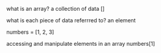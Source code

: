 what is an array?
a collection of data
[]

what is each piece of data referrred to?
an element

numbers = [1, 2, 3]

accessing and manipulate elements in an array
numbers[1]